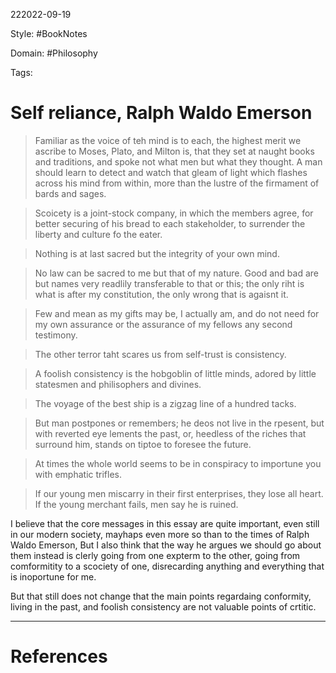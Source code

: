 222022-09-19

Style: #BookNotes 

Domain: #Philosophy

Tags:

# Self reliance, Ralph Waldo Emerson
>Familiar as the voice of teh mind is to each, the highest merit we ascribe to Moses, Plato, and Milton is, that they set at naught books and traditions, and spoke not what men but what they thought. A man should learn to detect and watch that gleam of light which flashes across his mind from within, more than the lustre of the firmament of bards and sages.

>Scoicety is a joint-stock company, in which the members agree, for better securing of his bread to each stakeholder, to surrender the liberty and culture fo the eater.

>Nothing is at last sacred but the integrity of your own mind.

>No law can be sacred to me but that of my nature. Good and bad are but names very readlily transferable to that or this; the only riht is what is after my constitution, the only wrong that is agaisnt it.

>Few and mean  as my gifts may be, I actually am, and do not need for my own assurance or the assurance of my fellows any second testimony.

>The other terror taht scares us from self-trust is consistency.

>A foolish consistency is the hobgoblin of little minds, adored by little statesmen and philisophers and divines.

>The voyage of the best ship is a zigzag line of a hundred tacks.

>But man postpones or remembers; he deos not live in the rpesent, but with reverted eye lements the past, or, heedless of the riches that surround him, stands on tiptoe to foresee the future.

>At times the whole world seems to be in conspiracy to importune you with emphatic trifles.

>If our young men miscarry in their first enterprises, they lose all heart. If the young merchant fails, men say he is ruined.

I believe that the core messages in this essay are quite important, even still in our modern society, mayhaps even more so than to the times of Ralph Waldo Emerson, But I also think that the way he argues we should go about them instead is clerly going from one expterm to the other, going from comformitity to a scociety of one, disrecarding anything and everything that is inoportune for me.

But that still does not change that the main points regardaing conformity, living in the past, and foolish consistency are not valuable points of crtitic. 




___
# References
